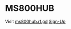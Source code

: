 # MS800HUB
Visit [ms800hub.rf.gd](http://ms800hub.rf.gd)
[Sign-Up](http://ms800hub.rf.gd/signup.php)

